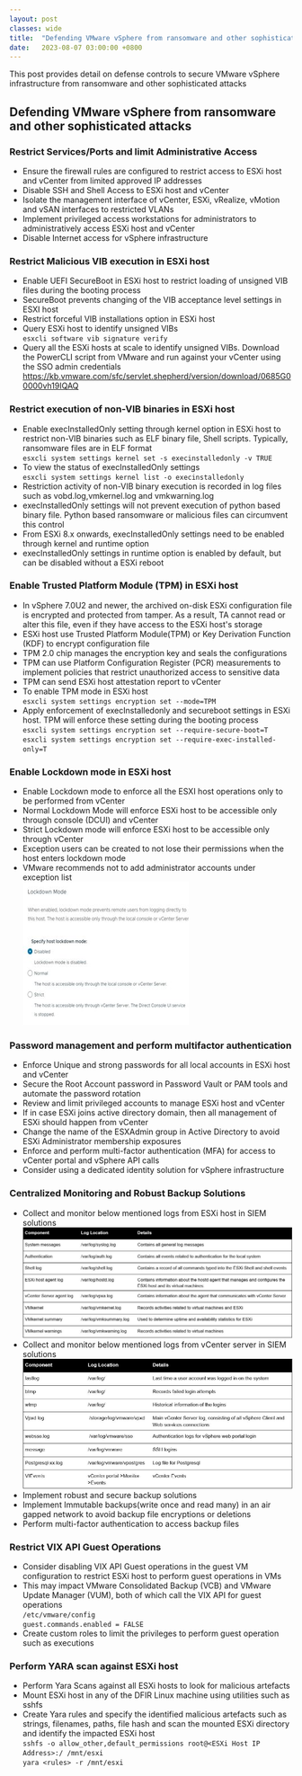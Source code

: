 ```yaml
---
layout: post
classes: wide
title:  "Defending VMware vSphere from ransomware and other sophisticated attacks"
date:   2023-08-07 03:00:00 +0800
--- 
```

This post provides detail on defense controls to secure VMware vSphere infrastructure from ransomware and other sophisticated attacks

 
## Defending VMware vSphere from ransomware and other sophisticated attacks

### Restrict Services/Ports and limit Administrative Access

- Ensure the firewall rules are configured to restrict access to ESXi host and vCenter from limited approved IP addresses    
- Disable SSH and Shell Access to ESXi host and vCenter    
- Isolate the management interface of vCenter, ESXi, vRealize, vMotion and vSAN interfaces to  restricted VLANs    
- Implement privileged access workstations for administrators to administratively access ESXi host and vCenter    
- Disable Internet access for vSphere infrastructure    

### Restrict Malicious VIB execution in ESXi host

- Enable UEFI SecureBoot in ESXi host to restrict loading of unsigned VIB files during the booting process  
- SecureBoot prevents changing of the VIB acceptance level settings in ESXI host  
- Restrict forceful VIB installations option in ESXi host  
- Query ESXi host to identify unsigned VIBs  
 `esxcli software vib signature verify`  
- Query all the ESXi hosts at scale to identify unsigned VIBs. Download the PowerCLI script from VMware and run against your vCenter using the SSO admin credentials  
  https://kb.vmware.com/sfc/servlet.shepherd/version/download/0685G00000vh19IQAQ  

### Restrict execution of non-VIB binaries in ESXi host

- Enable execInstalledOnly setting through kernel option in ESXi host to restrict non-VIB binaries such as ELF binary file, Shell scripts. Typically, ransomware files are in ELF format  
  `esxcli system settings kernel set -s execinstalledonly -v TRUE`  
- To view the status of execInstalledOnly settings  
  `esxcli system settings kernel list -o execinstalledonly`  
- Restriction activity of non-VIB binary execution is recorded in log files such as vobd.log,vmkernel.log and vmkwarning.log  
- execInstalledOnly settings will not prevent execution of python based binary file. Python based ransomware or malicious files can circumvent this control  
- From ESXi 8.x onwards, execInstalledOnly settings need to be enabled through kernel and runtime option  
- execInstalledOnly settings in runtime option is enabled by default, but can be disabled without a ESXi reboot    

### Enable Trusted Platform Module (TPM) in ESXi host

- In vSphere 7.0U2 and newer, the archived on-disk ESXi configuration file is encrypted and protected from tamper. As a result, TA cannot read or alter this file, even if they have  access to the ESXi host's storage  
- ESXi host use Trusted Platform Module(TPM) or Key Derivation Function (KDF) to encrypt configuration file  
- TPM 2.0 chip manages the encryption key and seals the configurations  
- TPM can use Platform Configuration Register (PCR) measurements to implement policies that restrict unauthorized access to sensitive data  
- TPM can send ESXi host attestation report to vCenter  
- To enable TPM mode in ESXi host  
  `esxcli system settings encryption set --mode=TPM`  
- Apply enforcement of execInstalledonly and secureboot settings in ESXi host. TPM will enforce these setting during the booting process  
  `esxcli system settings encryption set --require-secure-boot=T`  
  `esxcli system settings encryption set --require-exec-installed-only=T`  

### Enable Lockdown mode in ESXi host

- Enable Lockdown mode to enforce all the ESXI host operations only to be performed from vCenter  
- Normal Lockdown Mode will enforce ESXi host to be accessible only through console (DCUI) and vCenter  
- Strict Lockdown mode will enforce ESXi host to be accessible only through vCenter  
- Exception users can be created to not lose their permissions when the host enters lockdown mode   
- VMware recommends not to add administrator accounts under exception list  
![Lockdown_Mode](/image/esxi/lockdownmode.JPG)

### Password management and perform multifactor authentication

- Enforce Unique and strong passwords for all local accounts in ESXi host and vCenter  
- Secure the Root Account password in Password Vault or PAM tools and automate the password rotation    
- Review and limit privileged accounts to manage ESXi host and vCenter  
- If in case ESXi joins active directory domain, then all management of ESXi should happen from vCenter  
- Change the name of the ESXAdmin group in Active Directory to avoid ESXi Administrator membership exposures  
- Enforce and perform multi-factor authentication (MFA) for access to vCenter portal and vSphere API calls  
- Consider using a dedicated identity solution for vSphere infrastructure  

### Centralized Monitoring and Robust Backup Solutions

- Collect and monitor below mentioned logs from ESXi host in SIEM solutions  
![ESXi_logs](/image/esxi/esxilogs.JPG)  
- Collect and monitor below mentioned logs from vCenter server in SIEM solutions  
![vCenter_logs](/image/esxi/vcenterlogs.JPG)  
- Implement robust and secure backup solutions  
- Implement Immutable backups(write once and read many) in an air gapped network to avoid backup file encryptions or deletions  
- Perform multi-factor authentication to access backup files  

### Restrict VIX API Guest Operations

- Consider disabling VIX API Guest operations in the guest VM configuration to restrict ESXi host to perform guest operations in VMs  
- This may impact VMware Consolidated Backup (VCB) and VMware Update Manager (VUM), both of which call the VIX API for guest operations  
  `/etc/vmware/config`  
  `guest.commands.enabled = FALSE`  
- Create custom roles to limit the privileges to perform guest operation such as executions  

### Perform YARA scan against ESXi host
- Perform Yara Scans against all ESXi hosts to look for malicious artefacts 
- Mount ESXi host in any of the DFIR Linux machine using utilities such as sshfs  
- Create Yara rules and specify the identified malicious artefacts such as strings, filenames, paths, file hash and scan the mounted ESXi directory and identify the impacted ESXi host  
  `sshfs -o allow_other,default_permissions root@<ESXi Host IP Address>:/ /mnt/esxi`  
  `yara <rules> -r /mnt/esxi`  
